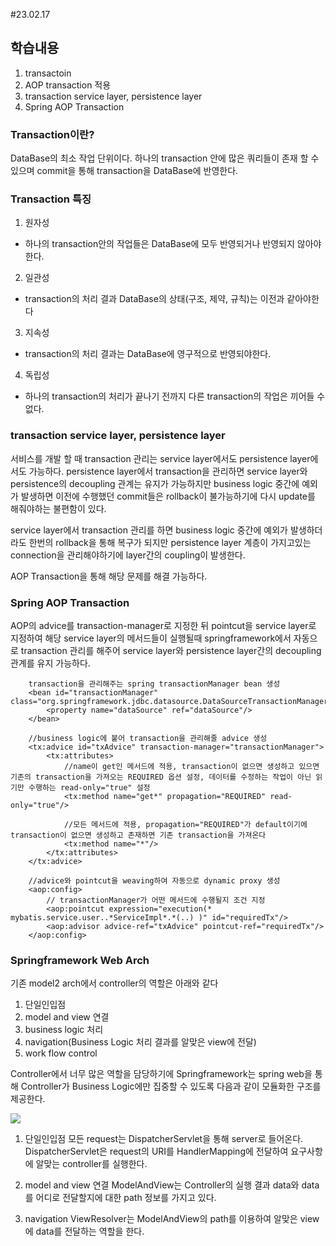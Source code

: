 #23.02.17

## 학습내용
1. transactoin
2. AOP transaction 적용
3. transaction service layer, persistence layer
4. Spring AOP Transaction

### Transaction이란?
DataBase의 최소 작업 단위이다. 하나의 transaction 안에 많은 쿼리들이 존재 할 수 있으며 commit을 통해 transaction을 DataBase에 반영한다.

### Transaction 특징
1. 원자성
 - 하나의 transaction안의 작업들은 DataBase에 모두 반영되거나 반영되지 않아야한다.

2. 일관성
 - transaction의 처리 결과 DataBase의 상태(구조, 제약, 규칙)는 이전과 같아야한다 

3. 지속성
 - transaction의 처리 결과는 DataBase에 영구적으로 반영되야한다.

4. 독립성
 - 하나의 transaction의 처리가 끝나기 전까지 다른 transaction의 작업은 끼어들 수 없다.


### transaction service layer, persistence layer
서비스를 개발 할 때 transaction 관리는 service layer에서도 persistence layer에서도 가능하다.
persistence layer에서 transaction을 관리하면 service layer와 persistence의 decoupling 관계는 유지가 가능하지만 business logic 중간에
예외가 발생하면 이전에 수행했던 commit들은 rollback이 불가능하기에 다시 update를 해줘야하는 불편함이 있다.

service layer에서 transaction 관리를 하면 business logic 중간에 예외가 발생하더라도 한번의 rollback을 통해 복구가 되지만
persistence layer 계층이 가지고있는 connection을 관리해야하기에 layer간의 coupling이 발생한다.

AOP Transaction을 통해 해당 문제를 해결 가능하다.

### Spring AOP Transaction
AOP의 advice를 transaction-manager로 지정한 뒤  pointcut을 service layer로 지정하여 해당 service layer의 메서드들이 
실행될때 springframework에서 자동으로 transaction 관리를 해주어 service layer와 persistence layer간의 decoupling 관계를 유지 가능하다.
```
	transaction을 관리해주는 spring transactionManager bean 생성
	<bean id="transactionManager" class="org.springframework.jdbc.datasource.DataSourceTransactionManager">
		<property name="dataSource" ref="dataSource"/>
	</bean>	
	
	//business logic에 붙어 transaction을 관리해줄 advice 생성 
	<tx:advice id="txAdvice" transaction-manager="transactionManager">
		<tx:attributes>
			//name이 get인 메서드에 적용, transaction이 없으면 생성하고 있으면 기존의 transaction을 가져오는 REQUIRED 옵션 설정, 데이터를 수정하는 작업이 아닌 읽기만 수행하는 read-only="true" 설정 
			<tx:method name="get*" propagation="REQUIRED" read-only="true"/>
			
			//모든 메서드에 적용, propagation="REQUIRED"가 default이기에 transaction이 없으면 생성하고 존재하면 기존 transaction을 가져온다
			<tx:method name="*"/>
		</tx:attributes>
	</tx:advice>
	
	//advice와 pointcut을 weaving하여 자동으로 dynamic proxy 생성
	<aop:config>
		// transactionManager가 어떤 메서드에 수행될지 조건 지정
		<aop:pointcut expression="execution(* mybatis.service.user..*ServiceImpl*.*(..) )" id="requiredTx"/>
		<aop:advisor advice-ref="txAdvice" pointcut-ref="requiredTx"/>
	</aop:config> 
```


### Springframework Web Arch
기존 model2 arch에서 controller의 역할은 아래와 같다
1. 단일인입점
2. model and view 연결
3. business logic 처리
4. navigation(Business Logic 처리 결과를 알맞은 view에 전달)
5. work flow control

Controller에서 너무 많은 역할을 담당하기에 Springframework는 spring web을 통해 Controller가 Business Logic에만 집중할 수 있도록
다음과 같이 모듈화한 구조를 제공한다.		


<img src='https://user-images.githubusercontent.com/115130757/220068490-14a896bc-d90b-441c-917d-376e2df304e2.png'>

		
		
1. 단일인입점
모든 request는 DispatcherServlet을 통해 server로 들어온다.
DispatcherServlet은 request의 URI를 HandlerMapping에 전달하여 요구사항에 알맞는 controller를 실행한다.

2. model and view 연결
ModelAndView는 Controller의 실행 결과 data와 data를 어디로 전달할지에 대한 path 정보를 가지고 있다. 

3. navigation
ViewResolver는 ModelAndView의 path를 이용하여 알맞은 view에 data를 전달하는 역할을 한다.
